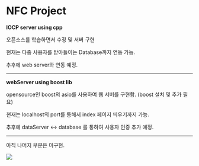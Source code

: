 # NFC Project
__IOCP server using cpp__

오픈소스를 학습하면서 수정 및 서버 구현

현재는 다중 사용자를 받아들이는 Database까지 연동 가능.

추후에 web server와 연동 예정.

------------------------------------

__webServer using boost lib__

opensource인 boost의 asio를 사용하여 웹 서버를 구현함. (boost 설치 및 추가 필요)

현재는 localhost의 port를 통해서 index 페이지 띄우기까지 가능.

추후에 dataServer <-> database 를 통하여 사용자 인증 추가 예정.

------------------------------------

아직 나머지 부분은 미구현.

<div>
<img src="https://user-images.githubusercontent.com/37291245/61940052-a1411980-afcf-11e9-9828-fdb00f019dc5.PNG">
</div>
